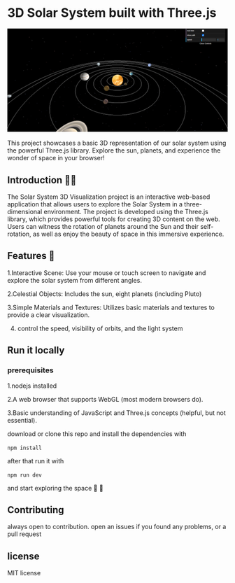 # 3D Solar System built with Three.js
![screenshot](https://github.com/Ahmad3366/solar_system/blob/main/public/screenshot.png)

This project showcases a basic 3D representation of our solar system using the powerful Three.js library. Explore the sun, planets, and experience the wonder of space in your browser!

## Introduction 🚀✨

The Solar System 3D Visualization project is an interactive web-based application that allows users to explore the Solar System in a three-dimensional environment. The project is developed using the Three.js library, which provides powerful tools for creating 3D content on the web. Users can witness the rotation of planets around the Sun and their self-rotation, as well as enjoy the beauty of space in this immersive experience.

## Features 🌟

1.Interactive Scene: Use your mouse or touch screen to navigate and explore the solar system from different angles.

2.Celestial Objects: Includes the sun, eight planets (including Pluto)

3.Simple Materials and Textures: Utilizes basic materials and textures to provide a clear visualization.

4. control the speed, visibility of orbits, and the light system

## Run it locally
### prerequisites
1.nodejs installed

2.A web browser that supports WebGL (most modern browsers do).

3.Basic understanding of JavaScript and Three.js concepts (helpful, but not essential).

download or clone this repo and install the dependencies with

`npm install`

after that run it with

`npm run dev`

and start exploring the space 🌌 🚀 

## Contributing
always open to contribution. open an issues if you found any problems, or a pull request


## license 
MIT license
